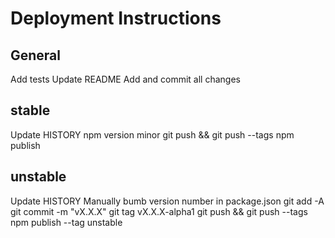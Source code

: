 # Deployment Instructions

## General
Add tests
Update README
Add and commit all changes

## stable
Update HISTORY
npm version minor
git push && git push --tags
npm publish

## unstable
Update HISTORY
Manually bumb version number in package.json
git add -A
git commit -m "vX.X.X"
git tag vX.X.X-alpha1
git push && git push --tags
npm publish --tag unstable